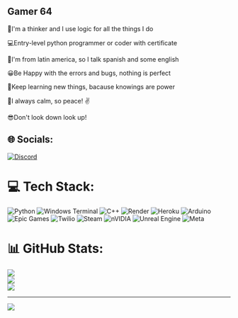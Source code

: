 ## Gamer 64 
  🧠I'm a thinker and I use logic for all the things I do 
  
  💻Entry-level python programmer or coder with certificate 
  
  🪪I'm from latin america, so I talk spanish and some english 
  
  😀Be Happy with the errors and bugs, nothing is perfect 
  
  🧐Keep learning new things, bacause knowings are power
  
  🌱I always calm, so peace! ✌️
  
  😎Don't look down look up!

  
## 🌐 Socials:
[![Discord](https://img.shields.io/badge/Discord-%237289DA.svg?logo=discord&logoColor=white)](https://discord.gg/https://discord.gg/yrGcMG8Syt) 

# 💻 Tech Stack:
![Python](https://img.shields.io/badge/python-3670A0?style=for-the-badge&logo=python&logoColor=ffdd54) ![Windows Terminal](https://img.shields.io/badge/Windows%20Terminal-%234D4D4D.svg?style=for-the-badge&logo=windows-terminal&logoColor=white) ![C++](https://img.shields.io/badge/c++-%2300599C.svg?style=for-the-badge&logo=c%2B%2B&logoColor=white) ![Render](https://img.shields.io/badge/Render-%46E3B7.svg?style=for-the-badge&logo=render&logoColor=white) ![Heroku](https://img.shields.io/badge/heroku-%23430098.svg?style=for-the-badge&logo=heroku&logoColor=white) ![Arduino](https://img.shields.io/badge/-Arduino-00979D?style=for-the-badge&logo=Arduino&logoColor=white) ![Epic Games](https://img.shields.io/badge/epicgames-%23313131.svg?style=for-the-badge&logo=epicgames&logoColor=white) ![Twilio](https://img.shields.io/badge/Twilio-F22F46?style=for-the-badge&logo=Twilio&logoColor=white) ![Steam](https://img.shields.io/badge/steam-%23000000.svg?style=for-the-badge&logo=steam&logoColor=white) ![nVIDIA](https://img.shields.io/badge/nVIDIA-%2376B900.svg?style=for-the-badge&logo=nVIDIA&logoColor=white) ![Unreal Engine](https://img.shields.io/badge/unrealengine-%23313131.svg?style=for-the-badge&logo=unrealengine&logoColor=white) ![Meta](https://img.shields.io/badge/Meta-%230467DF.svg?style=for-the-badge&logo=Meta&logoColor=white)
# 📊 GitHub Stats:
![](https://github-readme-stats.vercel.app/api?username=Gamer64&theme=dark&hide_border=false&include_all_commits=false&count_private=false)<br/>
![](https://nirzak-streak-stats.vercel.app/?user=Gamer64&theme=dark&hide_border=false)<br/>
![](https://github-readme-stats.vercel.app/api/top-langs/?username=Gamer64&theme=dark&hide_border=false&include_all_commits=false&count_private=false&layout=compact)

---
[![](https://visitcount.itsvg.in/api?id=Gamer64&icon=5&color=3)](https://visitcount.itsvg.in)

<!-- Proudly created with GPRM ( https://gprm.itsvg.in ) -->
